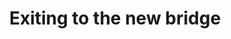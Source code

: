 ---
title: "Exiting to the new bridge"
picture: "/assets/camera-roll/2022/12/2022-12-30-exiting-to-the-new-bridge/20221230_230213809_iOS.jpg"
thumbnail: "/assets/camera-roll/2022/12/2022-12-30-exiting-to-the-new-bridge/20221230_230213809_iOS-thumbnail.jpg"
tags:
  - bridge
  - Saint Croix River
  - winter
  - photograph
---